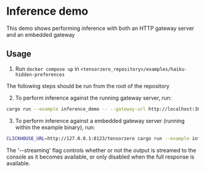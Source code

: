# Inference demo

This demo shows performing inference with both an HTTP gateway server and an embedded gateway

## Usage

1. Run `docker compose up` in `<tensorzero_repository>/examples/haiku-hidden-preferences` 

The following steps should be run from the root of the repository

2. To perform inference against the running gateway server, run:

```bash
cargo run --example inference_demo -- --gateway-url http://localhost:3000 --function-name 'judge_haiku' --streaming '{"topic": "Rivers", "haiku": "Endless roaring flow. Mountains weep streams for oceans. Carve earth like giants"}'
```

3. To perform inference against a embedded gateway server (running within the example binary), run:

```bash
CLICKHOUSE_URL=http://127.0.0.1:8123/tensorzero cargo run --example inference_demo -- --config-path examples/haiku-hidden-preferences/config/tensorzero.toml --function-name judge_haiku --streaming '{"topic": "Rivers", "haiku": "Endless roaring flow. Mountains weep streams for oceans. Carve earth like giants"}'
```

The '--streaming' flag controls whether or not the output is streamed to the console as it becomes available, or only disabled when the full response is available.